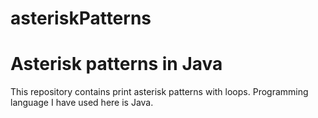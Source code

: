 # asteriskPatterns
Asterisk patterns in Java
========================

This repository contains print asterisk patterns with loops.
Programming language I have used here is Java.

